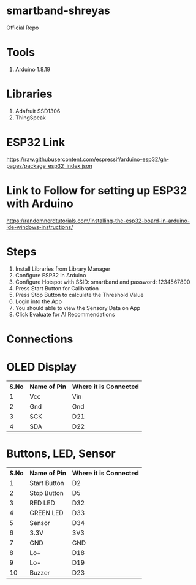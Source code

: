 # smartband-shreyas
Official Repo

# Tools
1. Arduino 1.8.19

# Libraries
1. Adafruit SSD1306
2. ThingSpeak

# ESP32 Link
https://raw.githubusercontent.com/espressif/arduino-esp32/gh-pages/package_esp32_index.json

# Link to Follow for setting up ESP32 with Arduino
https://randomnerdtutorials.com/installing-the-esp32-board-in-arduino-ide-windows-instructions/

# Steps
1. Install Libraries from Library Manager
2. Configure ESP32 in Arduino
3. Configure Hotspot with SSID: smartband and password: 1234567890
4. Press Start Button for Calibration
5. Press Stop Button to calculate the Threshold Value
6. Login into the App
7. You should able to view the Sensory Data on App
8. Click Evaluate for AI Recommendations

# Connections

# OLED Display
<table>
   <tr>
      <th>S.No</th>
      <th>Name of Pin</th>
      <th>Where it is Connected</th>
   </tr>
   <tr>
      <td>1</td>
      <td>Vcc</td>
      <td>Vin</td>
   </tr>
   <tr>
      <td>2</td>
      <td>Gnd</td>
      <td>Gnd</td>
   </tr>
   <tr>
      <td>3</td>
      <td>SCK</td>
      <td>D21</td>
   </tr>
   <tr>
      <td>4</td>
      <td>SDA</td>
      <td>D22</td>
   </tr>
</table>

# Buttons, LED, Sensor
<table>
   <tr>
      <th>S.No</th>
      <th>Name of Pin</th>
      <th>Where it is Connected</th>
   </tr>
   <tr>
      <td>1</td>
      <td>Start Button</td>
      <td>D2</td>
   </tr>
   <tr>
      <td>2</td>
      <td>Stop Button</td>
      <td>D5</td>
   </tr>
   <tr>
      <td>3</td>
      <td>RED LED</td>
      <td>D32</td>
   </tr>
   <tr>
      <td>4</td>
      <td>GREEN LED</td>
      <td>D33</td>
   </tr>
   <tr>
      <td>5</td>
      <td>Sensor</td>
      <td>D34</td>
   </tr>
   <tr>
      <td>6</td>
      <td>3.3V</td>
      <td>3V3</td>
   </tr>
   <tr>
      <td>7</td>
      <td>GND</td>
      <td>GND</td>
   </tr>
   <tr>
      <td>8</td>
      <td>Lo+</td>
      <td>D18</td>
   </tr>
   <tr>
      <td>9</td>
      <td>Lo-</td>
      <td>D19</td>
   </tr>
   <tr>
      <td>10</td>
      <td>Buzzer</td>
      <td>D23</td>
   </tr>
</table>
